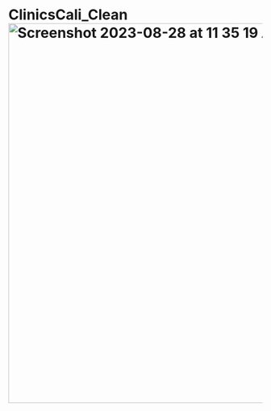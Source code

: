 # ClinicsCali_Clean<img width="754" alt="Screenshot 2023-08-28 at 11 35 19 AM" src="https://github.com/hyuanz/ClinicsCali_Clean/assets/90592751/f65d9af2-5e81-4757-b4ac-5253664dcf2b">

